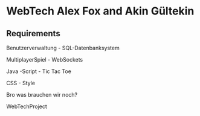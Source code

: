 WebTech
Alex Fox and Akin Gültekin
=======
Requirements
------------
Benutzerverwaltung - SQL-Datenbanksystem

MultiplayerSpiel - WebSockets

Java -Script - Tic Tac Toe

CSS - Style

Bro was brauchen wir noch?


WebTechProject
